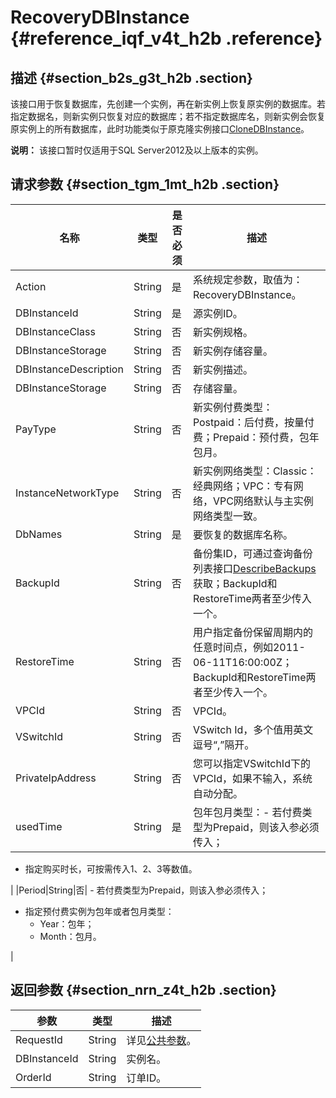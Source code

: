 # RecoveryDBInstance {#reference_iqf_v4t_h2b .reference}

## 描述 {#section_b2s_g3t_h2b .section}

该接口用于恢复数据库，先创建一个实例，再在新实例上恢复原实例的数据库。若指定数据名，则新实例只恢复对应的数据库；若不指定数据库名，则新实例会恢复原实例上的所有数据库，此时功能类似于原克隆实例接口[CloneDBInstance](intl.zh-CN/API参考/API参考/备份恢复/CloneDBInstance.md#)。

**说明：** 该接口暂时仅适用于SQL Server2012及以上版本的实例。

## 请求参数 {#section_tgm_1mt_h2b .section}

|名称|类型|是否必须|描述|
|--|--|----|--|
|Action|String|是|系统规定参数，取值为：RecoveryDBInstance。|
|DBInstanceId|String|是|源实例ID。|
|DBInstanceClass|String|否|新实例规格。|
|DBInstanceStorage|String|否|新实例存储容量。|
|DBInstanceDescription|String|否|新实例描述。|
|DBInstanceStorage|String|否|存储容量。|
|PayType|String|否|新实例付费类型：Postpaid：后付费，按量付费；Prepaid：预付费，包年包月。|
|InstanceNetworkType|String|否|新实例网络类型：Classic：经典网络；VPC：专有网络，VPC网络默认与主实例网络类型一致。|
|DbNames|String|是|要恢复的数据库名称。|
|BackupId|String|否|备份集ID，可通过查询备份列表接口[DescribeBackups](intl.zh-CN/API参考/API参考/备份恢复/DescribeBackups.md#)获取；BackupId和RestoreTime两者至少传入一个。|
|RestoreTime|String|否|用户指定备份保留周期内的任意时间点，例如2011-06-11T16:00:00Z；BackupId和RestoreTime两者至少传入一个。|
|VPCId|String|否|VPCId。|
|VSwitchId|String|否|VSwitch Id，多个值用英文逗号“,”隔开。|
|PrivateIpAddress|String|否|您可以指定VSwitchId下的VPCId，如果不输入，系统自动分配。|
|usedTime|String|是|包年包月类型：-   若付费类型为Prepaid，则该入参必须传入；
-   指定购买时长，可按需传入1、2、3等数值。

|
|Period|String|否| -   若付费类型为Prepaid，则该入参必须传入；
-   指定预付费实例为包年或者包月类型：
    -   Year：包年；
    -   Month：包月。

 |

## 返回参数 {#section_nrn_z4t_h2b .section}

|参数|类型|描述|
|--|--|--|
|RequestId|String|详见[公共参数](intl.zh-CN/API参考/使用API/公共参数.md#)。|
|DBInstanceId|String|实例名。|
|OrderId|String|订单ID。|

